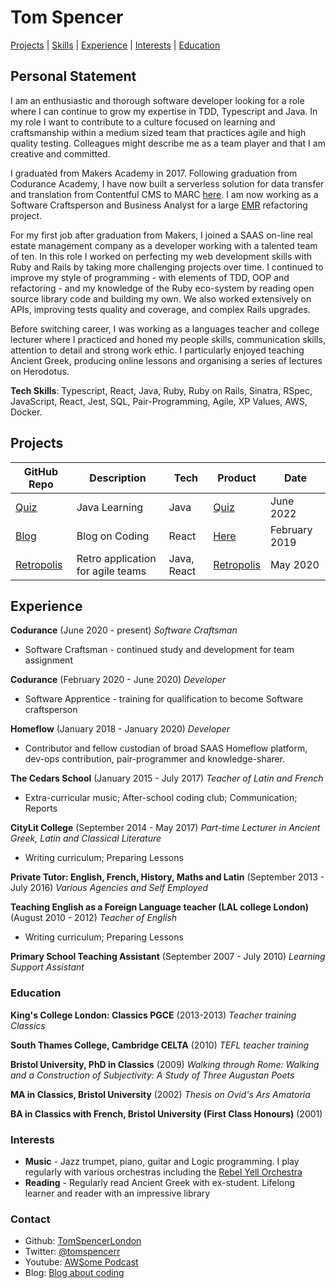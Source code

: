 # Tom Spencer

[Projects](#projects) | [Skills](#skills) | [Experience](#experience) | [Interests](#interests) | [Education](#education)

## Personal Statement

I am an enthusiastic and thorough software developer looking for a role where I can continue to grow my expertise in TDD, Typescript and Java. In my role I want to contribute to a culture focused on learning and craftsmanship within a medium sized team that practices agile and high quality testing. Colleagues might describe me as a team player and that I am creative  and committed.

I graduated from Makers Academy in 2017. Following graduation from Codurance Academy, I have now built a serverless solution for data transfer and translation from Contentful CMS to MARC [here](https://marc.digitaltheatreplus.com/). I am now working as a Software Craftsperson and Business Analyst for a large [EMR](https://www.ncbi.nlm.nih.gov/pmc/articles/PMC7043175/) refactoring project.

For my first job after graduation from Makers, I joined a SAAS on-line real estate management company as a developer working with a talented team of ten. In this role I worked on perfecting my web development skills with Ruby and Rails by taking more challenging projects over time. I continued to improve my style of programming - with elements of TDD, OOP and refactoring - and my knowledge of the Ruby eco-system by reading open source library code and building my own. We also worked extensively on APIs, improving tests quality and coverage, and complex Rails upgrades.

Before switching career, I was working as a languages teacher and college lecturer where I practiced and honed my people skills, communication skills, attention to detail and strong work ethic. I particularly enjoyed teaching Ancient Greek, producing online lessons and organising a series of lectures on Herodotus.

__Tech Skills__: Typescript, React, Java, Ruby, Ruby on Rails, Sinatra, RSpec, JavaScript, React, Jest, SQL, Pair-Programming, Agile, XP Values, AWS, Docker.

## Projects

| GitHub Repo                                                  | Description                                                  | Tech           | Product                                                      | Date          |
| ------------------------------------------------------------ | ------------------------------------------------------------ | -------------- | ------------------------------------------------------------ | ------------- |
| [Quiz](https://github.com/TomSpencerLondon/Quiz) | Java Learning                                                    | Java | [Quiz](https://pure-fjord-78884.herokuapp.com/) | June 2022     |
| [Blog](https://github.com/TomSpencerLondon/NextJS-Blog) | Blog on Coding | React   | [Here](https://tomspencerlondon.com/)              | February 2019 |
| [Retropolis](https://github.com/codurance/Retropolis-BE)     | Retro application for agile teams                            | Java, React    | [Retropolis](https://retropolis.codurance.io)                | May 2020      |



## Experience

**Codurance** (June 2020 - present)
*Software Craftsman*

- Software Craftsman - continued study and development for team assignment

**Codurance** (February 2020 - June 2020)
*Developer*

- Software Apprentice - training for qualification to become Software craftsperson

**Homeflow** (January 2018 - January 2020)
*Developer*

- Contributor and fellow custodian of broad SAAS Homeflow platform, dev-ops contribution, pair-programmer and knowledge-sharer. 

**The Cedars School** (January 2015 - July 2017) 
*Teacher of Latin and French*

- Extra-curricular music; After-school coding club; Communication; Reports 

**CityLit College** (September 2014 - May 2017) 
*Part-time Lecturer in Ancient Greek, Latin and Classical Literature*
- Writing curriculum; Preparing Lessons 

**Private Tutor: English, French, History, Maths and Latin** (September 2013 - July 2016)
*Various Agencies and Self Employed* 

**Teaching English as a Foreign Language teacher (LAL college London)** (August 2010 - 2012)
*Teacher of English* 
- Writing curriculum; Preparing Lessons

**Primary School Teaching Assistant** (September 2007 - July 2010)
*Learning Support Assistant*

### Education

**King's College London: Classics PGCE** (2013-2013)
*Teacher training Classics*

**South Thames College, Cambridge CELTA** (2010)
*TEFL teacher training*

**Bristol University, PhD in Classics** (2009)
*Walking through Rome: Walking and a Construction of Subjectivity: A Study of Three Augustan Poets*

**MA in Classics, Bristol University** (2002)
*Thesis on Ovid's Ars Amatoria*

**BA in Classics with French, Bristol University (First Class Honours)** (2001)

### Interests

- **Music** - Jazz trumpet, piano, guitar and Logic programming. I play regularly with various orchestras including the [Rebel Yell Orchestra](https://www.youtube.com/watch?v=oY3XAV5X0cs)
- **Reading** - Regularly read Ancient Greek with ex-student. Lifelong learner and reader with an impressive library

### Contact
- Github: [TomSpencerLondon](https://github.com/TomSpencerLondon)
- Twitter: [@tomspencerr](https://twitter.com/TomSpencerr/media)
- Youtube: [AWSome Podcast](https://www.youtube.com/watch?v=610u07la0s8&t=852s)
- Blog: [Blog about coding](https://tomspencerlondon.com/)
